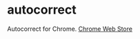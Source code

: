 autocorrect
===========

Autocorrect for Chrome. [Chrome Web Store](https://chrome.google.com/webstore/detail/autocorrect-for-google-ch/bgaphgjljjbkpmncpmgjlffkgkjaldnp)
